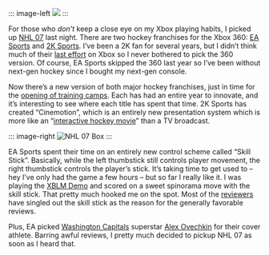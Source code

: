 ::: image-left
[![](http://image.devhawk.net/blog-content/20060915-1222-hawkeye-on-nhl-07/RayTracer.png)](http://live.xbox.com/member/RayTracer) 
:::

For those who *don’t* keep a close eye on my Xbox playing habits, I picked
up [NHL 07](http://www.xbox.com/nhl07xbox360) last night. There are two
hockey franchises for the Xbox 360: [EA
Sports](http://www.easports.com/) and [2K
Sports](http://www.2ksports.com/). I’ve been a 2K fan for several years,
but I didn’t think much of their [last
effort](http://www.xbox.com/games/nhl2k6xbox/) on Xbox so I never
bothered to pick the 360 version. Of course, EA Sports skipped the 360
last year so I’ve been without next-gen hockey since I bought my
next-gen console.

Now there’s a new version of both major hockey franchises, just in time
for the [opening of training
camps](http://sports.espn.go.com/nhl/news/story?page=2006camps). Each
has had an entire year to innovate, and it’s interesting to see where
each title has spent that time. 2K Sports has created “Cinemotion”,
which is an entirely new presentation system which is more like an
“[interactive hockey
movie](http://xbox360.ign.com/articles/732/732345p1.html)” than a TV
broadcast.

::: image-right
![NHL 07 Box](http://image.devhawk.net/blog-content/20060915-1222-hawkeye-on-nhl-07/boxnhl07.jpg) 
::: 

EA Sports spent their time on an entirely new control scheme called “Skill
Stick”. Basically, while the left thumbstick still controls player
movement, the right thumbstick controls the player’s stick. It’s taking
time to get used to – hey I’ve only had the game a few hours – but so
far I really like it. I was playing the [XBLM
Demo](http://www.xbox.com/en-US/live/marketplace/nhl07/demo.htm) and
scored on a sweet spinorama move with the skill stick. That pretty much
hooked me on the spot. Most of the
[reviewers](http://www.metacritic.com/games/platforms/xbox360/nhl07#critics)
have singled out the skill stick as the reason for the
generally favorable reviews. 

Plus, EA picked [Washington Capitals](http://www.washingtoncaps.com/) superstar 
[Alex Ovechkin](http://www.washingtoncaps.com/team/player.asp?player_id=17) for
their cover athlete. Barring awful reviews, I pretty much decided to
pickup NHL 07 as soon as I heard that.
